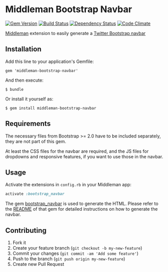 # Middleman Bootstrap Navbar

[![Gem Version](https://badge.fury.io/rb/middleman-bootstrap-navbar.png)](http://badge.fury.io/rb/middleman-bootstrap-navbar)
[![Build Status](https://secure.travis-ci.org/krautcomputing/middleman-bootstrap-navbar.png)](http://travis-ci.org/krautcomputing/middleman-bootstrap-navbar)
[![Dependency Status](https://gemnasium.com/krautcomputing/middleman-bootstrap-navbar.png)](https://gemnasium.com/krautcomputing/middleman-bootstrap-navbar)
[![Code Climate](https://codeclimate.com/github/krautcomputing/middleman-bootstrap-navbar.png)](https://codeclimate.com/github/krautcomputing/middleman-bootstrap-navbar)

[Middleman](http://middlemanapp.com/) extension to easily generate a [Twitter Bootstrap navbar](http://twitter.github.io/bootstrap/components.html#navbar)

## Installation

Add this line to your application's Gemfile:

    gem 'middleman-bootstrap-navbar'

And then execute:

    $ bundle

Or install it yourself as:

    $ gem install middleman-bootstrap-navbar

## Requirements

The necessary files from Bootstrap >= 2.0 have to be included separately, they are not part of this gem.

At least the CSS files for the navbar are required, and the JS files for dropdowns and responsive features, if you want to use those in the navbar.

## Usage

Activate the extensions in `config.rb` in your Middleman app:

```ruby
activate :bootstrap_navbar
```

The gem [bootstrap_navbar](https://github.com/krautcomputing/bootstrap_navbar) is used to generate the HTML. Please refer to the [README](https://github.com/krautcomputing/bootstrap_navbar#usage) of that gem for detailed instructions on how to generate the navbar.

## Contributing

1. Fork it
2. Create your feature branch (`git checkout -b my-new-feature`)
3. Commit your changes (`git commit -am 'Add some feature'`)
4. Push to the branch (`git push origin my-new-feature`)
5. Create new Pull Request
